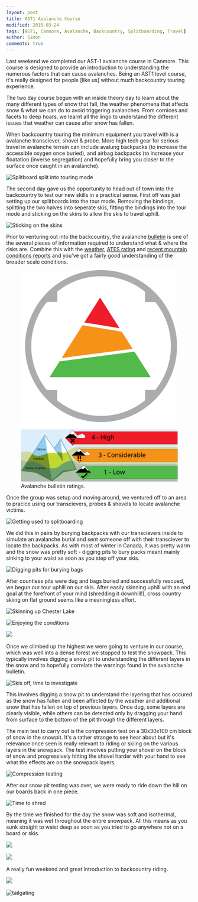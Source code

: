 ```yaml
---
layout: post
title: AST1 Avalanche Course
modified: 2015-03-24
tags: [AST1, Canmore, Avalanche, Backcountry, Splitboarding, Travel]
author: Simon
comments: true
---
```


Last weekend we completed our AST-1 avalanche course in Canmore. This course is designed to provide an introduction to understanding the numerous factors that can cause avalanches. Being an AST1 level course, it's really designed for people [like us] without much backcountry touring experience. 

The two day course begun with an inside theory day to learn about the many different types of snow that fall, the weather phenomena that affects snow & what we can do to avoid triggering avalanches. From cornices and facets to deep hoars, we learnt all the lingo to understand the different issues that weather can cause after snow has fallen.

When backcountry touring the minimum equipment you travel with is a avalanche transciever, shovel & probe. More high tech gear for serious travel in avalanche terrain can include avalung backpacks (to increase the accessible oxygen once buried), and airbag backpacks (to increase your floatation (inverse segregation) and hopefully bring you closer to the surface once caught in an avalanche).

![Splitboard split into touring mode](/Users/simonlaird1/Sites/ayearlessordinary.com/images/IMG_20150322_094606.jpg)

The second day gave us the opportunity to head out of town into the backcountry to test our new skills in a practical sense. First off was just setting up our splitboards into the tour mode. Removing the bindings, splitting the two halves into seperate skis, fitting the bindings into the tour mode and sticking on the skins to allow the skis to travel uphill.

![Sticking on the skins](/Users/simonlaird1/Sites/ayearlessordinary.com/images/IMG_20150322_095148.jpg)

Prior to venturing out into the backcountry, the avalanche [bulletin](http://avalanche.ca/) is one of the several pieces of information required to understand what & where the risks are. Combine this with the [weather](http://weather.gc.ca/), [ATES rating](https://www.google.ca/search?q=ates+ratings) and [recent mountain conditions reports](http://acmg.ca/mcr/) and you've got a fairly good understanding of the broader scale conditions.

<figure class="half">
	<img src="../images/danger-rating-icons.svg" alt="">
	<img src="../images/nowcast.svg" alt="">
	<figcaption>Avalanche bulletin ratings.</figcaption>
</figure>

Once the group was setup and moving around, we ventured off to an area to pracice using our transcievers, probes & shovels to locate avalanche victims. 

![Getting used to splitboarding](/Users/simonlaird1/Sites/ayearlessordinary.com/images/IMG_1658.jpg)

We did this in pairs by burying backpacks with our transcievers inside to simulate an avalanche burial and sent someone off with their transciever to locate the backpacks. As with most of winter in Canada, it was pretty warm and the snow was pretty soft - digging pits to bury packs meant mainly sinking to your waist as soon as you step off your skis.

![Digging pits for burying bags](/Users/simonlaird1/Sites/ayearlessordinary.com/images/IMG_20150322_105613.jpg)

After countless pits were dug and bags buried and successfully rescued, we begun our tour uphill on our skis. After easily skinning uphill with an end goal at the forefront of your mind (shredding it downhill!), cross country skiing on flat ground seems like a meaningless effort. 

![Skinning up Chester Lake](/Users/simonlaird1/Sites/ayearlessordinary.com/images/IMG_20150322_130425.jpg)

![Enjoying the conditions](/Users/simonlaird1/Sites/ayearlessordinary.com/images/IMG_20150322_131946.jpg)

![](/Users/simonlaird1/Sites/ayearlessordinary.com/images/IMG_1671.jpg)

Once we climbed up the highest we were going to venture in our course, which was well into a dense forest we stopped to test the snowpack. This typically involves digging a snow pit to understanding the different layers in the snow and to hopefully correlate the warnings found in the avalanche bulletin.

![Skis off, time to investigate](/Users/simonlaird1/Sites/ayearlessordinary.com/images/IMG_20150322_143428.jpg)

This involves digging a snow pit to understand the layering that has occured as the snow has fallen and been affected by the weather and additional snow that has fallen on top of previous layers. Once dug, some layers are clearly visible, while others can be detected only by dragging your hand from surface to the bottom of the pit through the different layers. 

The main test to carry out is the compression test on a 30x30x100 cm block of snow in the snowpit. It's a rather strange to see hear about but it's relevance once seen is really relevant to riding or skiing on the various layers in the snowpack. The test involves putting your shovel on the block of snow and progressively hitting the shovel harder with your hand to see what the effects are on the snowpack layers.

![Compression testing](/Users/simonlaird1/Sites/ayearlessordinary.com/images/IMG_20150322_143307.jpg)

After our snow pit testing was over, we were ready to ride down the hill on our boards back in one piece.

![Time to shred](/Users/simonlaird1/Sites/ayearlessordinary.com/images/IMG_20150322_145531.jpg) 

By the time we finished for the day the snow was soft and isothermal, meaning it was wet throughout the entire snowpack. All this means as you sunk straight to waist deep as soon as you tried to go anywhere not on a board or skis.

![](/Users/simonlaird1/Sites/ayearlessordinary.com/images/IMG_20150322_154343.jpg)

![](/Users/simonlaird1/Sites/ayearlessordinary.com/images/IMG_1691.jpg)

A really fun weekend and great introduction to backcountry riding.

![](/Users/simonlaird1/Sites/ayearlessordinary.com/images/IMG_1697.jpg)

![tailgating](
/Users/simonlaird1/Sites/ayearlessordinary.com/images/IMG_20150322_155057.jpg)